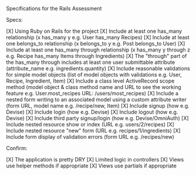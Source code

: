Specifications for the Rails Assessment

Specs:

[X] Using Ruby on Rails for the project
[X] Include at least one has_many relationship (x has_many y e.g. User has_many Recipes)
[X] Include at least one belongs_to relationship (x belongs_to y e.g. Post belongs_to User)
[X] Include at least one has_many through relationship (x has_many y through z e.g. Recipe has_many Items through Ingredients)
[X] The "through" part of the has_many through includes at least one user submittable attribute (attribute_name e.g. ingredients.quantity)
[X] Include reasonable validations for simple model objects (list of model objects with validations e.g. User, Recipe, Ingredient, Item)
[X] Include a class level ActiveRecord scope method (model object & class method name and URL to see the working feature e.g. User.most_recipes URL: /users/most_recipes)
[X] Include a nested form writing to an associated model using a custom attribute writer (form URL, model name e.g. /recipe/new, Item)
[X] Include signup (how e.g. Devise)
[X] Include login (how e.g. Devise)
[X] Include logout (how e.g. Devise)
[X] Include third party signup/login (how e.g. Devise/OmniAuth)
[X] Include nested resource show or index (URL e.g. users/2/recipes)
[X] Include nested resource "new" form (URL e.g. recipes/1/ingredients)
[X] Include form display of validation errors (form URL e.g. /recipes/new)

Confirm:

[X] The application is pretty DRY
[X] Limited logic in controllers
[X] Views use helper methods if appropriate
[X] Views use partials if appropriate
